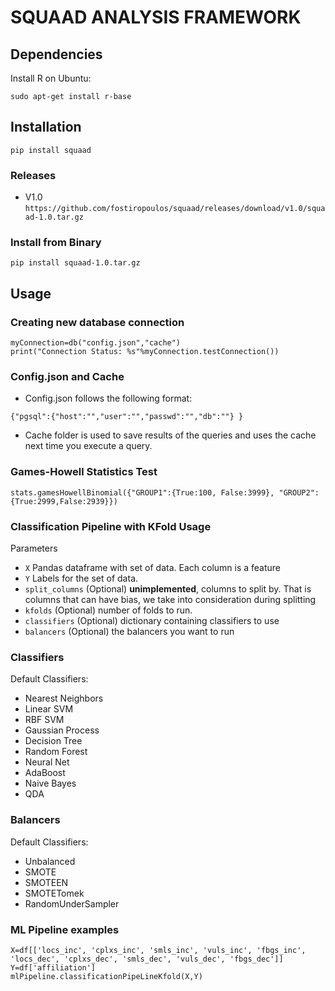 # SQUAAD ANALYSIS FRAMEWORK

## Dependencies

Install R on Ubuntu:

`sudo apt-get install r-base`

## Installation

`pip install squaad`

### Releases

* V1.0 `https://github.com/fostiropoulos/squaad/releases/download/v1.0/squaad-1.0.tar.gz`


### Install from Binary
`pip install squaad-1.0.tar.gz`

## Usage

### Creating new database connection
~~~~
myConnection=db("config.json","cache")
print("Connection Status: %s"%myConnection.testConnection())
~~~~

### Config.json and Cache

* Config.json follows the following format:
~~~~
{"pgsql":{"host":"","user":"","passwd":"","db":""} }
~~~~
* Cache folder is used to save results of the queries and uses the cache next time you execute a query.

### Games-Howell Statistics Test

~~~~
stats.gamesHowellBinomial({"GROUP1":{True:100, False:3999}, "GROUP2":{True:2999,False:2939}})
~~~~~

### Classification Pipeline with KFold Usage

Parameters

* `X` Pandas dataframe with set of data. Each column is a feature
* `Y`  Labels for the set of data.
* `split_columns` (Optional) **unimplemented**, columns to split by. That is columns that can have bias, we take into consideration during splitting
* `kfolds` (Optional)  number of folds to run.
* `classifiers` (Optional)  dictionary containing classifiers to use
* `balancers` (Optional)  the balancers you want to run

### Classifiers

Default Classifiers:
* Nearest Neighbors
* Linear SVM
* RBF SVM
* Gaussian Process
* Decision Tree
* Random Forest
* Neural Net
* AdaBoost
* Naive Bayes
* QDA

### Balancers

Default Classifiers:
* Unbalanced
* SMOTE
* SMOTEEN
* SMOTETomek
* RandomUnderSampler

### ML Pipeline examples

~~~~
X=df[['locs_inc', 'cplxs_inc', 'smls_inc', 'vuls_inc', 'fbgs_inc', 'locs_dec', 'cplxs_dec', 'smls_dec', 'vuls_dec', 'fbgs_dec']]
Y=df['affiliation']
mlPipeline.classificationPipeLineKfold(X,Y)
~~~~
